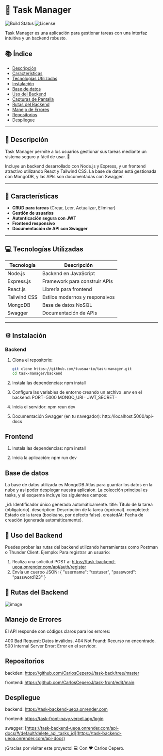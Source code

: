 # 🚀 Task Manager

![Build Status](https://img.shields.io/badge/build-passing-brightgreen)
![License](https://img.shields.io/badge/license-MIT-blue)

Task Manager es una aplicación para gestionar tareas con una interfaz intuitiva y un backend robusto.

## 📚 Índice
- [Descripción](#descripción)
- [Características](#características)
- [Tecnologías Utilizadas](#tecnologías-utilizadas)
- [Instalación](#instalación)
- [Base de datos](#base-de-datos)
- [Uso del Backend](#uso-del-backend)
- [Capturas de Pantalla](#capturas-de-pantalla)
- [Rutas del Backend](#rutas-del-backend)
- [Manejo de Errores](#manejo-de-errores)
- [Repositorios](#repositorios)
- [Despliegue](#despliegue)

---

## 📄 Descripción
Task Manager permite a los usuarios gestionar sus tareas mediante un sistema seguro y fácil de usar. 🚀

Incluye un backend desarrollado con Node.js y Express, y un frontend atractivo utilizando React y Tailwind CSS. La base de datos está gestionada con MongoDB, y las APIs son documentadas con Swagger.

---

## 🎯 Características
- **CRUD para tareas** (Crear, Leer, Actualizar, Eliminar)
- **Gestión de usuarios**
- **Autenticación segura con JWT**
- **Frontend responsivo**
- **Documentación de API con Swagger**

---

## 💻 Tecnologías Utilizadas
| Tecnología   | Descripción                     |
|--------------|---------------------------------|
| Node.js      | Backend en JavaScript          |
| Express.js   | Framework para construir APIs  |
| React.js     | Librería para frontend         |
| Tailwind CSS | Estilos modernos y responsivos |
| MongoDB      | Base de datos NoSQL            |
| Swagger      | Documentación de APIs          |

---

## ⚙️ Instalación

### **Backend**
1. Clona el repositorio:
   ```bash
   git clone https://github.com/tuusuario/task-manager.git
   cd task-manager/backend

2. Instala las dependencias:
    npm install

3. Configura las variables de entorno creando un archivo .env en el backend:
    PORT=5000
    MONGO_URI=<tu-URI-de-MongoDB>
    JWT_SECRET=<tu-clave-secreta>

4. Inicia el servidor:
    npm reun dev

5. Documentación Swagger (en tu navegador):
   http://localhost:5000/api-docs

## **Frontend**

1. Instala las dependencias:
   npm install

2. Inicia la aplicación:
   npm run dev

## **Base de datos**

La base de datos utilizada es MongoDB Atlas para guardar los datos en la nube y asi poder desplegar nuestra aplicaion. La colección principal es tasks, y el esquema incluye los siguientes campos:

_id: Identificador único generado automáticamente.
title: Título de la tarea (obligatorio).
description: Descripción de la tarea (opcional).
completed: Estado de la tarea (booleano, por defecto false).
createdAt: Fecha de creación (generada automáticamente).

   
## 🔧 Uso del Backend
Puedes probar las rutas del backend utilizando herramientas como Postman o Thunder Client.
Ejemplo: Para registrar un usuario:

1. Realiza una solicitud POST a:
  https://task-backend-ueoa.onrender.com/api/auth/register
2. Envía un cuerpo JSON:
{
  "username": "testuser",
  "password": "password123"
}

## 🔗 Rutas del Backend

![image](https://github.com/user-attachments/assets/aa352b0d-437d-42ea-90f6-2b8bba9ec4bb)

## Manejo de Errores
El API responde con códigos claros para los errores:

400 Bad Request: Datos inválidos.
404 Not Found: Recurso no encontrado.
500 Internal Server Error: Error en el servidor.

## Repositorios

backden: https://github.com/CarlosCeperoJ/task-back/tree/master

frontend: https://github.com/CarlosCeperoJ/task-front/edit/main

## Despliegue 

backend: https://task-backend-ueoa.onrender.com

frontend: https://task-front-navy.vercel.app/login

swagger: [https://task-backend-ueoa.onrender.com/api-docs/#/default/delete_api_tasks_id](https://task-backend-ueoa.onrender.com/api-docs)


¡Gracias por visitar este proyecto!
💻 Con ❤️ Carlos Cepero.


    
